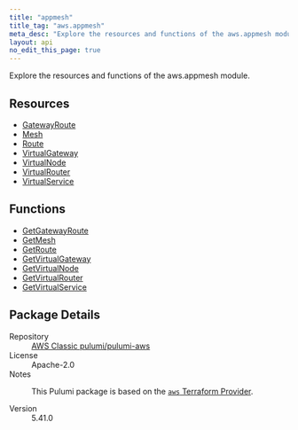 ```yaml
---
title: "appmesh"
title_tag: "aws.appmesh"
meta_desc: "Explore the resources and functions of the aws.appmesh module."
layout: api
no_edit_this_page: true
---
```


<!-- WARNING: this file was generated by Pulumi Docs Generator. -->
<!-- Do not edit by hand unless you're certain you know what you are doing! -->

Explore the resources and functions of the aws.appmesh module.

<h2 id="resources">Resources</h2>
<ul class="api">
    <li><a href="gatewayroute/" title="GatewayRoute"><span class="api-symbol api-symbol--resource"></span>GatewayRoute</a></li>
    <li><a href="mesh/" title="Mesh"><span class="api-symbol api-symbol--resource"></span>Mesh</a></li>
    <li><a href="route/" title="Route"><span class="api-symbol api-symbol--resource"></span>Route</a></li>
    <li><a href="virtualgateway/" title="VirtualGateway"><span class="api-symbol api-symbol--resource"></span>VirtualGateway</a></li>
    <li><a href="virtualnode/" title="VirtualNode"><span class="api-symbol api-symbol--resource"></span>VirtualNode</a></li>
    <li><a href="virtualrouter/" title="VirtualRouter"><span class="api-symbol api-symbol--resource"></span>VirtualRouter</a></li>
    <li><a href="virtualservice/" title="VirtualService"><span class="api-symbol api-symbol--resource"></span>VirtualService</a></li>
</ul>

<h2 id="functions">Functions</h2>
<ul class="api">
    <li><a href="getgatewayroute/" title="GetGatewayRoute"><span class="api-symbol api-symbol--function"></span>GetGatewayRoute</a></li>
    <li><a href="getmesh/" title="GetMesh"><span class="api-symbol api-symbol--function"></span>GetMesh</a></li>
    <li><a href="getroute/" title="GetRoute"><span class="api-symbol api-symbol--function"></span>GetRoute</a></li>
    <li><a href="getvirtualgateway/" title="GetVirtualGateway"><span class="api-symbol api-symbol--function"></span>GetVirtualGateway</a></li>
    <li><a href="getvirtualnode/" title="GetVirtualNode"><span class="api-symbol api-symbol--function"></span>GetVirtualNode</a></li>
    <li><a href="getvirtualrouter/" title="GetVirtualRouter"><span class="api-symbol api-symbol--function"></span>GetVirtualRouter</a></li>
    <li><a href="getvirtualservice/" title="GetVirtualService"><span class="api-symbol api-symbol--function"></span>GetVirtualService</a></li>
</ul>

<h2 id="package-details">Package Details</h2>
<dl class="package-details">
	<dt>Repository</dt>
	<dd><a href="https://github.com/pulumi/pulumi-aws">AWS Classic pulumi/pulumi-aws</a></dd>
	<dt>License</dt>
	<dd>Apache-2.0</dd>
	<dt>Notes</dt>
	<dd><p>This Pulumi package is based on the <a href="https://github.com/hashicorp/terraform-provider-aws"><code>aws</code> Terraform Provider</a>.</p>
</dd>
	<dt>Version</dt>
	<dd>5.41.0</dd>
</dl>

